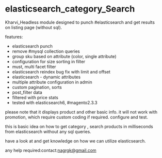 # elasticsearch_category_Search

Kharvi_Headless module designed to punch #elasticsearch and get results on listing page (without sql). 

features:
- elasticsearch punch
- remove #mysql collection queries
- group sku based on attribute (color, single attribute)
- configuration for size sorting in filter
- must, multi facet filter
- elasticsearch reindex bug fix with limit and offset
- elasticsearch - dynamic attributes
- multiple attribute configuration in admin
- custom pagination, sorts
- post_filter data 
- filtered with price stats
- tested with elasticsearch6, #magento2.3.3

please note that it displays product and other basic info. it will not work with promotion, which require custom coding if required. configure and test.

this is basic idea on how to get category , search products in milliseconds from elasticsearch without any sql queries. 

have a look at and get knowledge on how we can utilize elasticsearch.


any help required:contact:nagrgk@gmail.com

